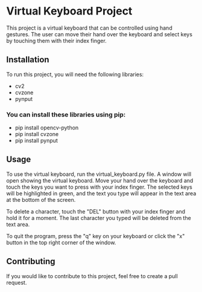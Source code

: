 # Virtual Keyboard Project
This project is a virtual keyboard that can be controlled using hand gestures. The user can move their hand over the keyboard and select keys by touching them with their index finger.

## Installation
To run this project, you will need the following libraries:

- cv2
- cvzone
- pynput
### You can install these libraries using pip:
- pip install opencv-python
- pip install cvzone
- pip install pynput

## Usage
To use the virtual keyboard, run the virtual_keyboard.py file. A window will open showing the virtual keyboard. Move your hand over the keyboard and touch the keys you want to press with your index finger. The selected keys will be highlighted in green, and the text you type will appear in the text area at the bottom of the screen.

To delete a character, touch the "DEL" button with your index finger and hold it for a moment. The last character you typed will be deleted from the text area.

To quit the program, press the "q" key on your keyboard or click the "x" button in the top right corner of the window.

## Contributing
If you would like to contribute to this project, feel free to create a pull request.
